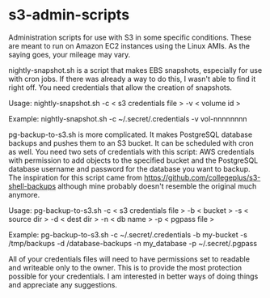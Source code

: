 s3-admin-scripts
================

Administration scripts for use with S3 in some specific conditions.  These are meant to run on Amazon EC2 instances using the Linux AMIs.  As the saying goes, your mileage may vary.

nightly-snapshot.sh is a script that makes EBS snapshots, especially for use with cron jobs.  If there was already a way to do this, I wasn't able to find it right off.  You need credentials that allow the creation of snapshots.

Usage: nightly-snapshot.sh -c < s3 credentials file > -v < volume id >

Example: nightly-snapshot.sh -c ~/.secret/.credentials -v vol-nnnnnnnn


pg-backup-to-s3.sh is more complicated.  It makes PostgreSQL database backups and pushes them to an S3 bucket.  It can be scheduled with cron as well.  You need two sets of credentials with this script: AWS credentials with permission to add objects to the specified bucket and the PostgreSQL database username and password for the database you want to backup.  The inspiration for this script came from https://github.com/collegeplus/s3-shell-backups although mine probably doesn't resemble the original much anymore.

Usage: pg-backup-to-s3.sh -c < s3 credentials file > -b < bucket > -s < source dir > -d < dest dir > -n < db name > -p < pgpass file >

Example: pg-backup-to-s3.sh -c ~/.secret/.credentials -b my-bucket -s /tmp/backups -d /database-backups -n my_database -p ~/.secret/.pgpass

All of your credentials files will need to have permissions set to readable and writeable only to the owner.  This is to provide the most protection possible for your credentials.  I am interested in better ways of doing things and appreciate any suggestions.
